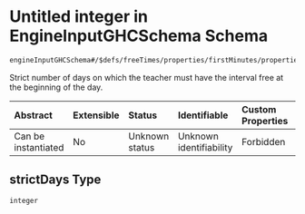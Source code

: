 # Untitled integer in EngineInputGHCSchema Schema

```txt
engineInputGHCSchema#/$defs/freeTimes/properties/firstMinutes/properties/strictDays
```

Strict number of days on which the teacher must have the interval free at the beginning of the day.

| Abstract            | Extensible | Status         | Identifiable            | Custom Properties | Additional Properties | Access Restrictions | Defined In                                                        |
| :------------------ | :--------- | :------------- | :---------------------- | :---------------- | :-------------------- | :------------------ | :---------------------------------------------------------------- |
| Can be instantiated | No         | Unknown status | Unknown identifiability | Forbidden         | Allowed               | none                | [ghc.schema.json*](../out/ghc.schema.json "open original schema") |

## strictDays Type

`integer`
